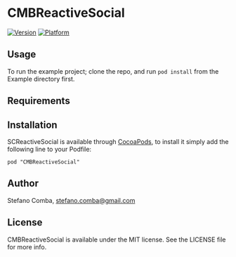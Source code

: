 # CMBReactiveSocial

[![Version](http://cocoapod-badges.herokuapp.com/v/CMBReactiveSocial/badge.png)](http://cocoadocs.org/docsets/CMBReactiveSocial)
[![Platform](http://cocoapod-badges.herokuapp.com/p/CMBReactiveSocial/badge.png)](http://cocoadocs.org/docsets/CMBReactiveSocial)

## Usage

To run the example project; clone the repo, and run `pod install` from the Example directory first.

## Requirements

## Installation

SCReactiveSocial is available through [CocoaPods](http://cocoapods.org), to install
it simply add the following line to your Podfile:

    pod "CMBReactiveSocial"

## Author

Stefano Comba, stefano.comba@gmail.com

## License

CMBReactiveSocial is available under the MIT license. See the LICENSE file for more info.

